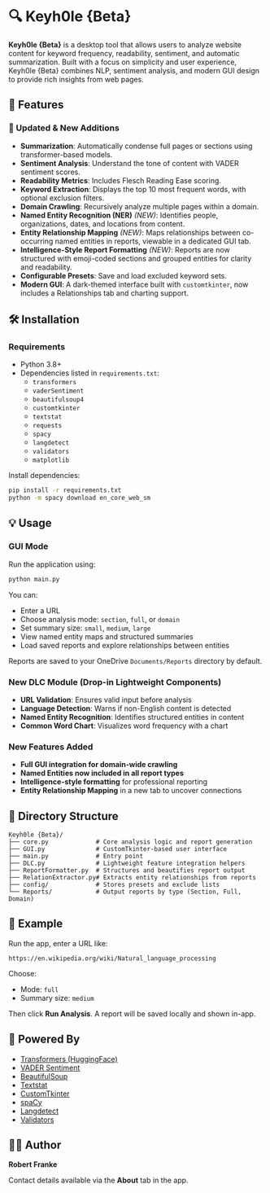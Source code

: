 # 🔍 Keyh0le {Beta}

**Keyh0le {Beta}** is a desktop tool that allows users to analyze website content for keyword frequency, readability, sentiment, and automatic summarization. Built with a focus on simplicity and user experience, Keyh0le {Beta} combines NLP, sentiment analysis, and modern GUI design to provide rich insights from web pages.

## 🚀 Features

### 🔄 Updated & New Additions

- **Summarization**: Automatically condense full pages or sections using transformer-based models.
- **Sentiment Analysis**: Understand the tone of content with VADER sentiment scores.
- **Readability Metrics**: Includes Flesch Reading Ease scoring.
- **Keyword Extraction**: Displays the top 10 most frequent words, with optional exclusion filters.
- **Domain Crawling**: Recursively analyze multiple pages within a domain.
- **Named Entity Recognition (NER)** _(NEW)_: Identifies people, organizations, dates, and locations from content.
- **Entity Relationship Mapping** _(NEW)_: Maps relationships between co-occurring named entities in reports, viewable in a dedicated GUI tab.
- **Intelligence-Style Report Formatting** _(NEW)_: Reports are now structured with emoji-coded sections and grouped entities for clarity and readability.
- **Configurable Presets**: Save and load excluded keyword sets.
- **Modern GUI**: A dark-themed interface built with `customtkinter`, now includes a Relationships tab and charting support.

## 🛠️ Installation

### Requirements

- Python 3.8+
- Dependencies listed in `requirements.txt`:
  - `transformers`
  - `vaderSentiment`
  - `beautifulsoup4`
  - `customtkinter`
  - `textstat`
  - `requests`
  - `spacy`
  - `langdetect`
  - `validators`
  - `matplotlib`

Install dependencies:

```bash
pip install -r requirements.txt
python -m spacy download en_core_web_sm
```

## 💡 Usage

### GUI Mode

Run the application using:

```bash
python main.py
```

You can:

- Enter a URL
- Choose analysis mode: `section`, `full`, or `domain`
- Set summary size: `small`, `medium`, `large`
- View named entity maps and structured summaries
- Load saved reports and explore relationships between entities

Reports are saved to your OneDrive `Documents/Reports` directory by default.

### New DLC Module (Drop-in Lightweight Components)

- **URL Validation**: Ensures valid input before analysis
- **Language Detection**: Warns if non-English content is detected
- **Named Entity Recognition**: Identifies structured entities in content
- **Common Word Chart**: Visualizes word frequency with a chart

### New Features Added

- **Full GUI integration for domain-wide crawling**
- **Named Entities now included in all report types**
- **Intelligence-style formatting** for professional reporting
- **Entity Relationship Mapping** in a new tab to uncover connections

## 📁 Directory Structure

```
Keyh0le {Beta}/
├── core.py             # Core analysis logic and report generation
├── GUI.py              # CustomTkinter-based user interface
├── main.py             # Entry point
├── DLC.py              # Lightweight feature integration helpers
├── ReportFormatter.py  # Structures and beautifies report output
├── RelationExtractor.py# Extracts entity relationships from reports
├── config/             # Stores presets and exclude lists
└── Reports/            # Output reports by type (Section, Full, Domain)
```

## 📓 Example

Run the app, enter a URL like:

```
https://en.wikipedia.org/wiki/Natural_language_processing
```

Choose:
- Mode: `full`
- Summary size: `medium`

Then click **Run Analysis**. A report will be saved locally and shown in-app.

## 🧠 Powered By

- [Transformers (HuggingFace)](https://huggingface.co/transformers/)
- [VADER Sentiment](https://github.com/cjhutto/vaderSentiment)
- [BeautifulSoup](https://www.crummy.com/software/BeautifulSoup/)
- [Textstat](https://github.com/shivam5992/textstat)
- [CustomTkinter](https://github.com/TomSchimansky/CustomTkinter)
- [spaCy](https://spacy.io)
- [Langdetect](https://pypi.org/project/langdetect/)
- [Validators](https://pypi.org/project/validators/)

## 👨‍💻 Author

**Robert Franke**

Contact details available via the **About** tab in the app.
